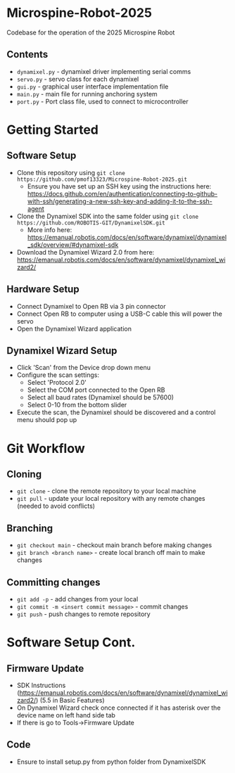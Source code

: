 # Microspine-Robot-2025

Codebase for the operation of the 2025 Microspine Robot

## Contents
 - `dynamixel.py` - dynamixel driver implementing serial comms
 - `servo.py` - servo class for each dynamixel
 - `gui.py` - graphical user interface implementation file
 - `main.py` - main file for running anchoring system
 - `port.py` - Port class file, used to connect to microcontroller

# Getting Started
## Software Setup
 - Clone this repository using `git clone https://github.com/pmof13323/Microspine-Robot-2025.git`
    - Ensure you have set up an SSH key using the instructions here: https://docs.github.com/en/authentication/connecting-to-github-with-ssh/generating-a-new-ssh-key-and-adding-it-to-the-ssh-agent
 - Clone the Dynamixel SDK into the same folder using `git clone https://github.com/ROBOTIS-GIT/DynamixelSDK.git`
    - More info here: https://emanual.robotis.com/docs/en/software/dynamixel/dynamixel_sdk/overview/#dynamixel-sdk
 - Download the Dynamixel Wizard 2.0 from here: https://emanual.robotis.com/docs/en/software/dynamixel/dynamixel_wizard2/ 

## Hardware Setup
 - Connect Dynamixel to Open RB via 3 pin connector
 - Connect Open RB to computer using a USB-C cable this will power the servo
 - Open the Dynamixel Wizard application

## Dynamixel Wizard Setup
 - Click 'Scan' from the Device drop down menu
 - Configure the scan settings:
    - Select 'Protocol 2.0'
    - Select the COM port connected to the Open RB
    - Select all baud rates (Dynamixel should be 57600)
    - Select 0-10 from the bottom slider
 - Execute the scan, the Dynamixel should be discovered and a control menu should pop up

# Git Workflow
## Cloning
 - `git clone` - clone the remote repository to your local machine
 - `git pull` - update your local repository with any remote changes (needed to avoid conflicts)

## Branching
 - `git checkout main` - checkout main branch before making changes
 - `git branch <branch name>` - create local branch off main to make changes

## Committing changes
 - `git add -p` - add changes from your local
 - `git commit -m <insert commit message>` - commit changes
 - `git push` - push changes to remote repository

# Software Setup Cont.
## Firmware Update
- SDK Instructions (https://emanual.robotis.com/docs/en/software/dynamixel/dynamixel_wizard2/) (5.5 in Basic Features)
- On Dynamixel Wizard check once connected if it has asterisk over the device name on left hand side tab 
- If there is go to Tools->Firmware Update

## Code
- Ensure to install setup.py from python folder from DynamixelSDK 